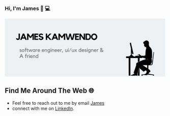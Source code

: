 ### Hi, I'm James 👋 💻

<!--![](https://github.com/James-kamwendo/James-kamwendo/blob/main/James%20Kamwendo%20(1).png)-->
![](https://github.com/James-kamwendo/James-kamwendo/blob/main/James%20Kamwendo.png)

<!--
So passionate about using technology for social good to elevate mankind and its community. What I enjoy working with: JavaScript (including frameworks like ReactJS, VueJs), Php Native, Laravel, Python, UI/UX Design, among others. 
-->

<!--
## Skills

- **Languages:** [JavaScript, Typescript, Node.js, Dart, HTML, CSS, Python, PHP]
- **Frameworks:** [VueJs, NextJs, Nuxt3 Laravel, React, React Native, Django, Flutter]
- **Databases:** [Mysql, Postgrest, Firebase, Appwrite, MongoDB, SQLITE]
- **Tools & Technologies:** [Git, Github, Docker, Android Studio, Adobe Suite(Photoshop, XD, InDesign, Illustrator)]

## 🌐 My Projects

Happy to share this OpenCart Fakestore project I worked on. It's not that complicated or breathtaking 😶‍🌫️ or maybe it is😜. Anyways, I just wanted to say hello world by using very basic JavaScript to work with a simple API 😄 as simple as it is, you probably might know already or have better ways to do it, but sharing is fun 🔃.

### OpenCart Store - Fake Online Store

OpenCart Fakestore is a fictional online store that simply demonstrates how to work with an API, it has features like adding, removing a products or products to a cart, calculating the products costs, viewing product details e.t.c by utilising the fakestore API, JavaScript to handle the logic, HTML and CSS for the UI.

- Demo Link: [OpenCart Store](https://opencart-fakestore.000webhostapp.com/)
- Github Repo: [OpenCart Store](https://github.com/James-kamwendo/opencart)

![OpenCart Store](https://github.com/James-kamwendo/opencart/blob/master/opencart-fs.gif)

### Dark theme mode in NextJs
It will be a lie to say everyone likes bright staff, abit dim or darkness is convenient for others who are trying to use your system. here is how you can add dark/light mode or theme in [Next Js]. The set up is simple, follow through the steps below.

- Demo: 
![DarkMode](https://github.com/James-kamwendo/James-kamwendo/assets/104228554/01f6982f-77b5-48ee-bf73-39033affdeed)
- Github Repo: [Dark Theme](https://github.com/James-kamwendo/dark-mode)

or website [Seamnex](https://seamnex.rf.gd)
-->

## Find Me Around The Web 🌐
- Feel free to reach out to me by email [James](jameskamwendo226@gmail.com)
- connect with me on [LinkedIn](https://linkedin.com/in/james-kamwendo).


<!--
<--![Anurag's GitHub stats](https://github-readme-stats.vercel.app/api?username=James-kamwendo&show_icons=true&bg_color=00000000)
**James-kamwendo/James-kamwendo** is a ✨ _special_ ✨ repository because its `README.md` (this file) appears on your GitHub profile.

Here are some ideas to get you started:

- 🔭 I’m currently working on ...
- 🌱 I’m currently learning ...
- 👯 I’m looking to collaborate on ...
- 🤔 I’m looking for help with ...
- 💬 Ask me about ...
- 📫 How to reach me: ...
- 😄 Pronouns: ...
- ⚡ Fun fact: ...
-->
